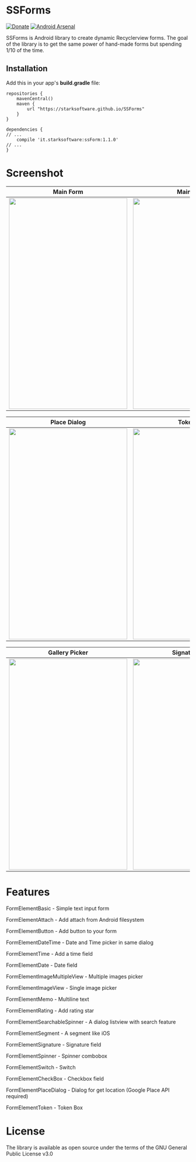 # SSForms

[![Donate](https://img.shields.io/badge/Donate-PayPal-green.svg)](https://www.paypal.me/AAlessandroni) [![Android Arsenal](https://img.shields.io/badge/Android%20Arsenal-MaterialDrawer-brightgreen.svg?style=flat)](https://android-arsenal.com/details/1/6784)

SSForms is Android library to create dynamic Recyclerview forms.
The goal of the library is to get the same power of hand-made forms but spending 1/10 of the time.

## Installation
Add this in your app's **build.gradle** file:
```
repositories {
	mavenCentral() 
	maven { 
		url "https://starksoftware.github.io/SSForms"
	}
}
```

```
dependencies {
// ...
    compile 'it.starksoftware:ssForm:1.1.0'
// ...
}
```

# Screenshot

|    Main Form     |    Main Form |   DateTime Picker |
| ------------- |:-------------:|:-------------:|
| <img src="https://github.com/StarkSoftware/SSForms/blob/master/screenshot/image_8.png" width="324" height="576"/>|<img src="https://github.com/StarkSoftware/SSForms/blob/master/screenshot/image_5.png" width="324" height="576"/> | <img src="https://github.com/StarkSoftware/SSForms/blob/master/screenshot/image_1.png" width="324" height="576"/> |

|    Place Dialog     |    TokenBox |   Token Items |
| ------------- |:-------------:|:-------------:|
| <img src="https://github.com/StarkSoftware/SSForms/blob/master/screenshot/image_6.png" width="324" height="576"/>|<img src="https://github.com/StarkSoftware/SSForms/blob/master/screenshot/token_main.png" width="324" height="576"/> | <img src="https://github.com/StarkSoftware/SSForms/blob/master/screenshot/token_items.png" width="324" height="576"/> |

|    Gallery Picker    |    Signature Pad|   Search Listview |
| ------------- |:-------------:|:-------------:|
|<img src="https://github.com/StarkSoftware/SSForms/blob/master/screenshot/image_2.png" width="324" height="576"/> | <img src="https://github.com/StarkSoftware/SSForms/blob/master/screenshot/image_7.png" width="324" height="576"/>|<img src="https://github.com/StarkSoftware/SSForms/blob/master/screenshot/image_4.png" width="324" height="576"/> | 


# Features
FormElementBasic - Simple text input form

FormElementAttach - Add attach from Android filesystem

FormElementButton - Add button to your form

FormElementDateTime - Date and Time picker in same dialog

FormElementTime - Add a time field 

FormElementDate - Date field

FormElementImageMultipleView - Multiple images picker

FormElementImageView - Single image picker

FormElementMemo - Multiline text

FormElementRating - Add rating star

FormElementSearchableSpinner - A dialog listview with search feature

FormElementSegment - A segment like iOS

FormElementSignature - Signature field

FormElementSpinner - Spinner combobox

FormElementSwitch - Switch

FormElementCheckBox - Checkbox field

FormElementPlaceDialog - Dialog for get location (Google Place API required)

FormElementToken - Token Box




# License
The library is available as open source under the terms of the GNU General Public License v3.0
